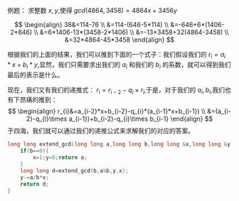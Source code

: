 例题：
求整数 $x,y$,使得 $gcd(4864,3458)=4864x+3456y$

$$
\begin{align}
38&=114-76 \\
&=114-(646-5*114) \\
&=-646+6*(1406-2*646) \\
&=6*1406-13*(3458-2*1406) \\
&=-13*3458+32(4864-3458) \\
&=32*4864-45*3458
\end{align}
$$

根据我们的上面的结果，我们可以推到下面的一个式子：我们假设我们的 $r_{i}=a_{i}*x+b_{i}*y$,显然，我们只需要求出我们的 $a_{i}$ 和我们的 $b_{i}$ 的系数，就可以得到我们最后的表示是什么。

现在，我们又有我们的递推式：
$r_{i}=r_{i-2}-q_{i}\times r_{i}$,于是，对于我们的 $a_{i},b_{i}$,我们也有下昂痛的推到：
$$
\begin{align}
r_{i}&=a_{i-2}*x+b_{i-2}-q_{i}*(a_{i-1}*x+b_{i-1}) \\
&=(a_{i-2}-q_{i}\times a_{i-1})+b_{i-2}-q_{i}\times b_{i-1}
\end{align}
$$
于四海，我们就可以通过我们的递推公式来求解我们的对应的答案。

```cpp
long long extend_gcd(long long a,long long b,long long &x,long long &y){
    if(b==0){
        x=1;y=0;return a;
    }
    long long d=extend_gcd(b,a%b,y,x);
    y-=a/b*x;
    return d;
}
```